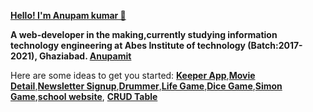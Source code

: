 **[Hello! I'm Anupam kumar 👋]()**


**A web-developer in the making,currently studying information technology engineering at Abes Institute of technology (Batch:2017-2021), Ghaziabad.
[Anupamit](https://www.anupamit.wtf/)**

Here are some ideas to get you started:
**[Keeper App](https://keep-anupamit.web.app/)**,**[Movie Detail](https://movie-world-sablu.web.app/)**,**[Newsletter Signup](https://calm-ravine-57509.herokuapp.com/)**,**[Drummer](https://anupamit.github.io/drumer/)**,**[Life Game](https://anupamit.github.io/Life_Game/)**,**[Dice Game](https://anupamit.github.io/diceegame/)**,**[Simon Game](https://anupamit.github.io/simongame/)**,**[school website](https://anupamit.github.io/schoolwebsite.github.io/)**, **[CRUD Table](https://anupamit.github.io/crud_table/)**
